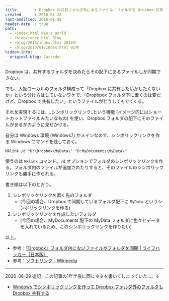 ```yaml
---
title        : Dropbox の共有フォルダ外にあるファイル・フォルダを Dropbox 共有したい
created      : 2016-01-28
last-modified: 2016-01-28
header-date  : true
path:
  - /index.html Neo's World
  - /blog/index.html Blog
  - /blog/2016/index.html 2016年
  - /blog/2016/01/index.html 01月
hidden-info:
  original-blog: Corredor
---
```


Dropbox は、共有するフォルダを決めたらその配下にあるファイルしか同期できない。

でも、大抵ローカルのフォルダ構成って「Dropbox に共有したいかしたくないか」という分け方はしていないワケで、「Dropbpox フォルダ下に置くのは変だけど、Dropbox で共有したい」というファイルがどうしてもでてくる。

それを実現するには、_シンボリックリンク_という機能 (イメージ的にはショートカットファイルみたいなもの) を使い、Dropbox フォルダの配下にそのファイルがあるかのように見せかける。

自分は Windows 環境 (Windows7) がメインなので、シンボリックリンクを作る Windows コマンドを残しておく。

```dosbatch
Mklink /d "D:\Dropbox\MyData\" "D:MyDocuments\MyData\"
```

使うのは `Mklink` コマンド。`/d` オプションでフォルダのシンボリックリンクを作る。フォルダ内のファイルが追加されたりすると、そのファイルのシンボリックリンクも勝手に作られる。

書き順は以下のとおり。

1. シンボリックリンクを置く先のフォルダ
    - (今回の場合、Dropbox で同期しているフォルダ配下に `MyData` というシンボリックリンクを作る)
2. シンボリックリンクを作成したいフォルダ
    - (今回の場合、MyDocuments 配下の MyData フォルダに色々とデータを入れているため、このシンボリックリンクを作りたい)

以上。

- 参考：[『Dropbox』フォルダ内にないファイルやフォルダを同期 | ライフハッカー［日本版］](http://www.lifehacker.jp/2009/02/dropbox_1.html)
- 参考：[ソフトリンク - Wikipedia](https://ja.wikipedia.org/wiki/%E3%82%BD%E3%83%95%E3%83%88%E3%83%AA%E3%83%B3%E3%82%AF)

---

2020-06-29 追記 : この記事の1年半後に同じネタを書いてしまっていた…。↓

- [Windows でシンボリックリンクを作って Dropbox フォルダ外のフォルダも Dropbox 共有する](/blog/2017/05/30-01.html)
